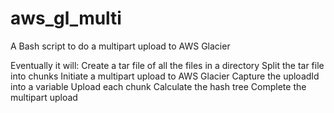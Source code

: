 # aws_gl_multi
A Bash script to do a multipart upload to AWS Glacier

Eventually it will:
Create a tar file of all the files in a directory
Split the tar file into chunks
Initiate a multipart upload to AWS Glacier
Capture the uploadId into a variable
Upload each chunk
Calculate the hash tree
Complete the multipart upload
